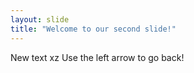 ```yaml
---
layout: slide
title: "Welcome to our second slide!"
---
```

New text xz
Use the left arrow to go back!
